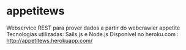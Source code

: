 # appetitews
Webservice REST para prover dados a partir do webcrawler appetite
Tecnologias utilizadas: Sails.js e Node.js
Disponível no heroku.com : http://appetitews.herokuapp.com/

